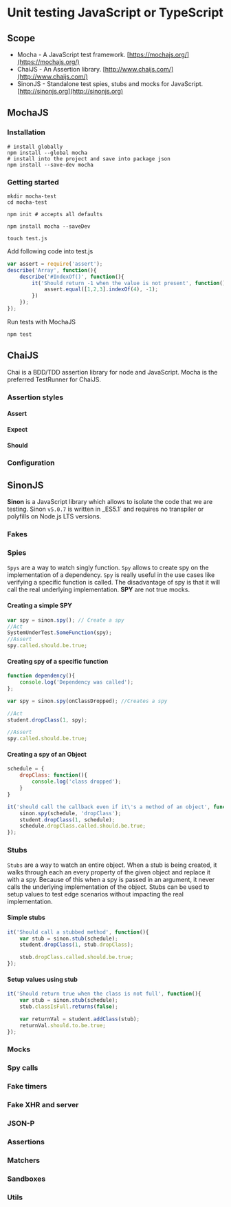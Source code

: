 # Unit testing JavaScript or TypeScript

## Scope

* Mocha - A JavaScript test framework. [https://mochajs.org/](https://mochajs.org/)
* ChaiJS - An Assertion library. [http://www.chaijs.com/](http://www.chaijs.com/)
* SinonJS - Standalone test spies, stubs and mocks for JavaScript. [http://sinonjs.org](http://sinonjs.org)

## MochaJS

### Installation

```shell
# install globally
npm install --global mocha
# install into the project and save into package json
npm install --save-dev mocha
```

### Getting started

```shell
mkdir mocha-test
cd mocha-test

npm init # accepts all defaults

npm install mocha --saveDev

touch test.js
```

Add following code into test.js

```js
var assert = require('assert');
describe('Array', function(){
    describe('#IndexOf()', function(){
        it('Should return -1 when the value is not present', function(){
            assert.equal([1,2,3].indexOf(4), -1);
        })
    });
});
```

Run tests with MochaJS

```shell
npm test
```

## ChaiJS

Chai is a BDD/TDD assertion library for node and JavaScript. Mocha is the preferred TestRunner for ChaiJS.

### Assertion styles

#### Assert

#### Expect

#### Should

### Configuration

## SinonJS

__Sinon__ is a JavaScript library which allows to isolate the code that we are testing. Sinon `v5.0.7` is written in _ES5.1` and requires no transpiler or polyfills on Node.js LTS versions.

### Fakes

### Spies

`Spys` are a way to watch singly function. `Spy` allows to create spy on the implementation of a dependency. `Spy` is really useful in the use cases like verifying a specific function is called. The disadvantage of spy is that it will call the real underlying implementation. __SPY__ are not true mocks.

#### Creating a simple SPY

```js
var spy = sinon.spy(); // Create a spy
//Act
SystemUnderTest.SomeFunction(spy);
//Assert
spy.called.should.be.true;
```

#### Creating spy of a specific function

```js
function dependency(){
    console.log('Dependency was called');
};

var spy = sinon.spy(onClassDropped); //Creates a spy

//Act
student.dropClass(1, spy);

//Assert
spy.called.should.be.true;
```

#### Creating a spy of an Object

```js
schedule = {
    dropClass: function(){
        console.log('class dropped');
    }
}

it('should call the callback even if it\'s a method of an object', function(){
    sinon.spy(schedule, 'dropClass');
    student.dropClass(1, schedule);
    schedule.dropClass.called.should.be.true;
});
```

### Stubs

`Stubs` are a way to watch an entire object. When a stub is being created, it walks through  each an every property of the given object and replace it with a spy. Because of this when a spy is passed in an argument, it never calls the underlying implementation of the object. Stubs can be used to setup values to test edge scenarios without impacting the real implementation.

#### Simple stubs

```js
it('Should call a stubbed method', function(){
    var stub = sinon.stub(schedule);
    student.dropClass(1, stub.dropClass);

    stub.dropClass.called.should.be.true;
});
```

#### Setup values using stub

```js
it('Should return true when the class is not full', function(){
    var stub = sinon.stub(schedule);
    stub.classIsFull.returns(false);

    var returnVal = student.addClass(stub);
    returnVal.should.to.be.true;
});
```

### Mocks

### Spy calls

### Fake timers

### Fake XHR and server

### JSON-P

### Assertions

### Matchers

### Sandboxes

### Utils